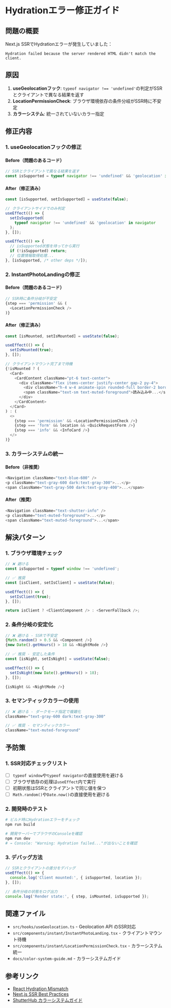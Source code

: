 # Hydrationエラー修正ガイド

## 問題の概要

Next.js SSRでHydrationエラーが発生していました：

```
Hydration failed because the server rendered HTML didn't match the client.
```

## 原因

1. **useGeolocationフック**: `typeof navigator !== 'undefined'`の判定がSSRとクライアントで異なる結果を返す
2. **LocationPermissionCheck**: ブラウザ環境依存の条件分岐がSSR時に不安定
3. **カラーシステム**: 統一されていないカラー指定

## 修正内容

### 1. useGeolocationフックの修正

#### Before（問題のあるコード）
```typescript
// SSRとクライアントで異なる結果を返す
const isSupported = typeof navigator !== 'undefined' && 'geolocation' in navigator;
```

#### After（修正済み）
```typescript
const [isSupported, setIsSupported] = useState(false);

// クライアントサイドでのみ判定
useEffect(() => {
  setIsSupported(
    typeof navigator !== 'undefined' && 'geolocation' in navigator
  );
}, []);

useEffect(() => {
  // isSupported状態を待ってから実行
  if (!isSupported) return;
  // 位置情報取得処理...
}, [isSupported, /* other deps */]);
```

### 2. InstantPhotoLandingの修正

#### Before（問題のあるコード）
```typescript
// SSR時に条件分岐が不安定
{step === 'permission' && (
  <LocationPermissionCheck />
)}
```

#### After（修正済み）
```typescript
const [isMounted, setIsMounted] = useState(false);

useEffect(() => {
  setIsMounted(true);
}, []);

// クライアントマウント完了まで待機
{!isMounted ? (
  <Card>
    <CardContent className="pt-6 text-center">
      <div className="flex items-center justify-center gap-2 py-4">
        <div className="h-4 w-4 animate-spin rounded-full border-2 border-shutter-primary border-t-transparent" />
        <span className="text-sm text-muted-foreground">読み込み中...</span>
      </div>
    </CardContent>
  </Card>
) : (
  <>
    {step === 'permission' && <LocationPermissionCheck />}
    {step === 'form' && location && <QuickRequestForm />}
    {step === 'info' && <InfoCard />}
  </>
)}
```

### 3. カラーシステムの統一

#### Before（非推奨）
```typescript
<Navigation className="text-blue-600" />
<p className="text-gray-600 dark:text-gray-300">...</p>
<span className="text-gray-500 dark:text-gray-400">...</span>
```

#### After（推奨）
```typescript
<Navigation className="text-shutter-info" />
<p className="text-muted-foreground">...</p>
<span className="text-muted-foreground">...</span>
```

## 解決パターン

### 1. ブラウザ環境チェック

```typescript
// ❌ 避ける
const isSupported = typeof window !== 'undefined';

// ✅ 推奨
const [isClient, setIsClient] = useState(false);

useEffect(() => {
  setIsClient(true);
}, []);

return isClient ? <ClientComponent /> : <ServerFallback />;
```

### 2. 条件分岐の安定化

```typescript
// ❌ 避ける - SSRで不安定
{Math.random() > 0.5 && <Component />}
{new Date().getHours() > 18 && <NightMode />}

// ✅ 推奨 - 安定した条件
const [isNight, setIsNight] = useState(false);

useEffect(() => {
  setIsNight(new Date().getHours() > 18);
}, []);

{isNight && <NightMode />}
```

### 3. セマンティックカラーの使用

```typescript
// ❌ 避ける - ダークモード指定で複雑化
className="text-gray-600 dark:text-gray-300"

// ✅ 推奨 - セマンティックカラー
className="text-muted-foreground"
```

## 予防策

### 1. SSR対応チェックリスト

- [ ] `typeof window`や`typeof navigator`の直接使用を避ける
- [ ] ブラウザ依存の処理は`useEffect`内で実行
- [ ] 初期状態はSSRとクライアントで同じ値を保つ
- [ ] `Math.random()`や`Date.now()`の直接使用を避ける

### 2. 開発時のテスト

```bash
# ビルド時にHydrationエラーをチェック
npm run build

# 開発サーバーでブラウザのConsoleを確認
npm run dev
# → Console: "Warning: Hydration failed..."が出ないことを確認
```

### 3. デバッグ方法

```typescript
// SSRとクライアントの差分をデバッグ
useEffect(() => {
  console.log('Client mounted:', { isSupported, location });
}, []);

// 条件分岐の状態をログ出力
console.log('Render state:', { step, isMounted, isSupported });
```

## 関連ファイル

- `src/hooks/useGeolocation.ts` - Geolocation API のSSR対応
- `src/components/instant/InstantPhotoLanding.tsx` - クライアントマウント待機
- `src/components/instant/LocationPermissionCheck.tsx` - カラーシステム統一
- `docs/color-system-guide.md` - カラーシステムガイド

## 参考リンク

- [React Hydration Mismatch](https://react.dev/link/hydration-mismatch)
- [Next.js SSR Best Practices](https://nextjs.org/docs/messages/react-hydration-error)
- [ShutterHub カラーシステムガイド](./color-system-guide.md) 